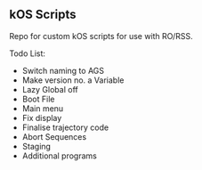 ## kOS Scripts

Repo for custom kOS scripts for use with RO/RSS.

Todo List:

- Switch naming to AGS
- Make version no. a Variable
- Lazy Global off
- Boot File
- Main menu
- Fix display
- Finalise trajectory code
- Abort Sequences
- Staging
- Additional programs
